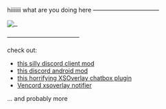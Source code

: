 hiiiiiii what are you doing here
———————————

<a href="https://www.youtube.com/watch?v=d1YBv2mWll0">
<img align="center" src="https://github-readme-stats.vercel.app/api?username=nyakowint&count_private=true&bg_color=161320&text_color=D9E0EE&icon_color=DDB6F2&title_color=96CDFB" />
&nbsp; </a>

————————————

check out:

* [this silly discord client mod](https://github.com/Vendicated/Vencord)
* [this discord android mod](https://github.com/Aliucord/Aliucord)
* [this horrifying XSOverlay chatbox plugin](https://github.com/nyakowint/xsoverlay-keyboard-osc)
* [Vencord xsoverlay notifier](https://github.com/Vendicated/Vencord/tree/main/src/plugins/xsOverlay)
  
... and probably more
